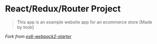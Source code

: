 # React/Redux/Router Project

> This app is an example website app for an ecommerce store [Made by tnob]

*Fork from [es6-webpack2-starter](https://github.com/micooz/es6-webpack2-starter)*
